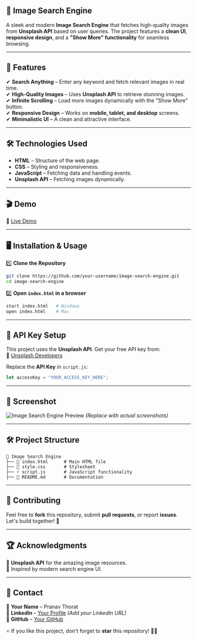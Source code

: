 ## 🚀 Image Search Engine  

A sleek and modern **Image Search Engine** that fetches high-quality images from **Unsplash API** based on user queries. The project features a **clean UI**, **responsive design**, and a **"Show More" functionality** for seamless browsing.


---

## 📌 Features  

✔ **Search Anything** – Enter any keyword and fetch relevant images in real time.  
✔ **High-Quality Images** – Uses **Unsplash API** to retrieve stunning images.  
✔ **Infinite Scrolling** – Load more images dynamically with the "Show More" button.  
✔ **Responsive Design** – Works on **mobile, tablet, and desktop** screens.  
✔ **Minimalistic UI** – A clean and attractive interface.  

---

## 🛠️ Technologies Used  

- **HTML** – Structure of the web page.  
- **CSS** – Styling and responsiveness.  
- **JavaScript** – Fetching data and handling events.  
- **Unsplash API** – Fetching images dynamically.  

---

## 🎬 Demo  

🔗 [Live Demo](https://image-search-engine-jade.vercel.app/) 

---

## 🖥️ Installation & Usage  

1️⃣ **Clone the Repository**  
```bash
git clone https://github.com/your-username/image-search-engine.git
cd image-search-engine
```

2️⃣ **Open `index.html` in a browser**  
```bash
start index.html   # Windows
open index.html    # Mac
```

---

## 📝 API Key Setup  

This project uses the **Unsplash API**. Get your free API key from:  
🔗 [Unsplash Developers](https://unsplash.com/developers)  

Replace the **API Key** in `script.js`:  
```js
let accessKey = "YOUR_ACCESS_KEY_HERE";
```

---

## 📸 Screenshot  

![Image Search Engine Preview](https://via.placeholder.com/1000x500) *(Replace with actual screenshots)*  

---

## 🛠️ Project Structure  

```
📂 Image Search Engine  
├── 📄 index.html      # Main HTML file  
├── 🎨 style.css       # Stylesheet  
├── ⚡ script.js       # JavaScript functionality  
├── 📜 README.md       # Documentation  
```

---

## 🤝 Contributing  

Feel free to **fork** this repository, submit **pull requests**, or report **issues**. Let's build together! 🚀  

---

## 🏆 Acknowledgments  

🔹 **Unsplash API** for the amazing image resources.  
🔹 Inspired by modern search engine UI.  

---

## 📧 Contact  

🔹 **Your Name** – Pranav Thorat  
🔹 **LinkedIn** – [Your Profile](#) *(Add your LinkedIn URL)*  
🔹 **GitHub** – [Your GitHub](https://github.com/PranavThorat1432) 

⭐ If you like this project, don't forget to **star** this repository! 🚀✨  

